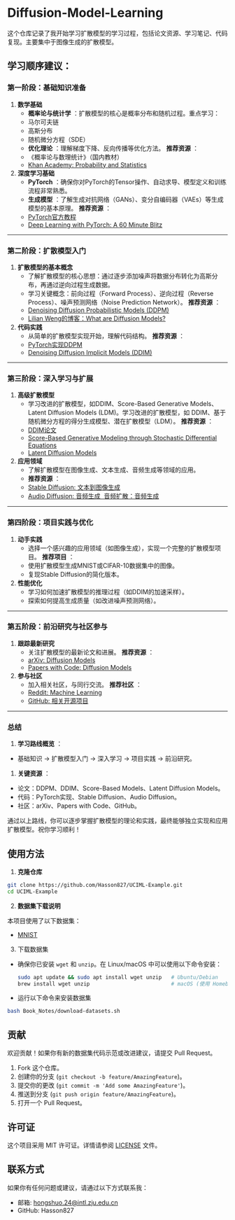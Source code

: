 # Diffusion-Model-Learning

 这个仓库记录了我开始学习扩散模型的学习过程，包括论文资源、学习笔记、代码复现。主要集中于图像生成的扩散模型。

## 学习顺序建议：

### **第一阶段：基础知识准备**

1. **数学基础**
   * **概率论与统计学** ：扩散模型的核心是概率分布和随机过程。重点学习：
   * 马尔可夫链
   * 高斯分布
   * 随机微分方程（SDE）
   * **优化理论** ：理解梯度下降、反向传播等优化方法。
     **推荐资源** ：
   * 《概率论与数理统计》（国内教材）
   * [Khan Academy: Probability and Statistics](https://www.khanacademy.org/math/statistics-probability)
2. **深度学习基础**
   * **PyTorch** ：确保你对PyTorch的Tensor操作、自动求导、模型定义和训练流程非常熟悉。
   * **生成模型** ：了解生成对抗网络（GANs）、变分自编码器（VAEs）等生成模型的基本原理。
     **推荐资源** ：
   * [PyTorch官方教程](https://pytorch.org/tutorials/)
   * [Deep Learning with PyTorch: A 60 Minute Blitz](https://pytorch.org/tutorials/beginner/deep_learning_60min_blitz.html)

---

### **第二阶段：扩散模型入门**

1. **扩散模型的基本概念**
   * 了解扩散模型的核心思想：通过逐步添加噪声将数据分布转化为高斯分布，再通过逆向过程生成数据。
   * 学习关键概念：前向过程（Forward Process）、逆向过程（Reverse Process）、噪声预测网络（Noise Prediction Network）。
     **推荐资源** ：
   * [Denoising Diffusion Probabilistic Models (DDPM) ](https://arxiv.org/abs/2006.11239)
   * [Lilian Weng的博客：What are Diffusion Models?](https://lilianweng.github.io/posts/2021-07-11-diffusion-models/)
2. **代码实践**
   * 从简单的扩散模型实现开始，理解代码结构。
     **推荐资源** ：
   * [PyTorch实现DDPM](https://github.com/hojonathanho/diffusion)
   * [Denoising Diffusion Implicit Models (DDIM)](https://github.com/ermongroup/ddim)

---

### **第三阶段：深入学习与扩展**

1. **高级扩散模型**
   * 学习改进的扩散模型，如DDIM、Score-Based Generative Models、Latent Diffusion Models (LDM)。学习改进的扩散模型，如 DDIM、基于随机微分方程的得分生成模型、潜在扩散模型（LDM）。
     **推荐资源** ：
   * [DDIM论文](https://arxiv.org/abs/2010.02502)
   * [Score-Based Generative Modeling through Stochastic Differential Equations](https://arxiv.org/abs/2011.13456)
   * [Latent Diffusion Models](https://arxiv.org/abs/2112.10752)
2. **应用领域**
   * 了解扩散模型在图像生成、文本生成、音频生成等领域的应用。
   * **推荐资源** ：
   * [Stable Diffusion: 文本到图像生成](https://github.com/CompVis/stable-diffusion)
   * [Audio Diffusion: 音频生成  音频扩散：音频生成](https://github.com/archinetai/audio-diffusion-pytorch)

---

### **第四阶段：项目实践与优化**

1. **动手实践**
   * 选择一个感兴趣的应用领域（如图像生成），实现一个完整的扩散模型项目。
     **推荐项目** ：
   * 使用扩散模型生成MNIST或CIFAR-10数据集中的图像。
   * 复现Stable Diffusion的简化版本。
2. **性能优化**
   * 学习如何加速扩散模型的推理过程（如DDIM的加速采样）。
   * 探索如何提高生成质量（如改进噪声预测网络）。

---

### **第五阶段：前沿研究与社区参与**

1. **跟踪最新研究**
   * 关注扩散模型的最新论文和进展。
     **推荐资源** ：
   * [arXiv: Diffusion Models](https://arxiv.org/search/?query=diffusion+models&searchtype=all&abstracts=show&order=-announced_date_first&size=50)
   * [Papers with Code: Diffusion Models](https://paperswithcode.com/task/diffusion-models)
2. **参与社区**
   * 加入相关社区，与同行交流。
     **推荐社区** ：
   * [Reddit: Machine Learning](https://www.reddit.com/r/MachineLearning/)
   * [GitHub: 相关开源项目](https://github.com/topics/diffusion-models)

---

### **总结**

1. **学习路线概览** ：

* 基础知识 → 扩散模型入门 → 深入学习 → 项目实践 → 前沿研究。

1. **关键资源** ：

* 论文：DDPM、DDIM、Score-Based Models、Latent Diffusion Models。
* 代码：PyTorch实现、Stable Diffusion、Audio Diffusion。
* 社区：arXiv、Papers with Code、GitHub。

通过以上路线，你可以逐步掌握扩散模型的理论和实践，最终能够独立实现和应用扩散模型。祝你学习顺利！

## 使用方法

1. **克隆仓库**

```bash
git clone https://github.com/Hasson827/UCIML-Example.git
cd UCIML-Example
```

2. **数据集下载说明**

本项目使用了以下数据集：

- [MNIST](http://yann.lecun.com/exdb/mnist/)

3. 下载数据集

- 确保你已安装 `wget` 和 `unzip`。在 Linux/macOS 中可以使用以下命令安装：
  ```bash
  sudo apt update && sudo apt install wget unzip   # Ubuntu/Debian
  brew install wget unzip                          # macOS (使用 Homebrew)
  ```
- 运行以下命令来安装数据集

```bash
bash Book_Notes/download-datasets.sh
```

## 贡献

欢迎贡献！如果你有新的数据集代码示范或改进建议，请提交 Pull Request。

1. Fork 这个仓库。
2. 创建你的分支 (`git checkout -b feature/AmazingFeature`)。
3. 提交你的更改 (`git commit -m 'Add some AmazingFeature'`)。
4. 推送到分支 (`git push origin feature/AmazingFeature`)。
5. 打开一个 Pull Request。

## 许可证

这个项目采用 MIT 许可证。详情请参阅 [LICENSE](https://chat.deepseek.com/a/chat/s/LICENSE) 文件。

## 联系方式

如果你有任何问题或建议，请通过以下方式联系我：

* 邮箱: hongshuo.24@intl.zju.edu.cn
* GitHub: Hasson827
